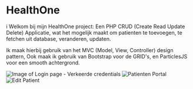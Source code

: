 # HealthOne

i
Welkom bij mijn HealthOne project:
Een PHP CRUD (Create Read Update Delete) Applicatie, wat het mogelijk maakt om patienten te toevoegen, te fetchen uit database, veranderen, updaten.


Ik maak hierbij gebruik van het MVC (Model, View, Controller) 
design pattern, Ook maak ik gebruik van Bootstrap voor de GRID's, en ParticlesJS voor een smooth achtergrond.


![Image of Login page - Verkeerde credentials](https://github.com/mhastan/HealthOne/img/wrongLogin.png)
![Patienten Portal](https://github.com/mhastan/HealthOne/img/patientenPortal.png)
![Edit Patient](https://github.com/mhastan/HealthOne/img/updatePatient.png)
